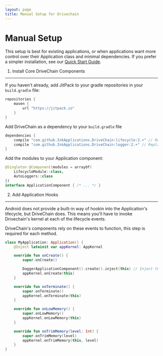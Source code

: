 ```yaml
---
layout: page
title: Manual Setup for Drivechain
---
```


Manual Setup
============

This setup is best for existing applications, or when applications want
more control over their Application class and minimal dependencies.
If you prefer a simpler installation, see our [Quick Start Guide].

[Quick Start Guide]:/quick-app-setup 

1) Install Core DriveChain Components
-------------------------------------

If you haven't already, add JitPack to your gradle repositories in your `build.gradle` file:

```gradle
repositories {
    maven {
        url "https://jitpack.io"
    }
}
```

Add DriveChain as a dependency to your `build.gradle` file

```gradle
dependencies {
    compile "com.github.InkApplications.DriveChain:lifecycle:2.+" // Replace with exact version
    compile "com.github.InkApplications.DriveChain:logger:2.+" // Replace with exact version
}
```

Add the modules to your Application component:

```kotlin
@Singleton @Component(modules = arrayOf(
    LifecycleModule::class,
    AutoLoggers::class
))
interface ApplicationComponent { /* ... */ }
```

2) Add Application Hooks
------------------------

Android does not provide a built-in way of hookin into the Application's 
lifecycle, but DriveChain does. This means you'll have to invoke 
Drivechain's kernel at each of the lifecycle events.

DriveChain's components rely on these events to function, this step is required
for each method.

```kotlin
class MyApplication: Application() {
    @Inject lateinit var appKernel: AppKernel

    override fun onCreate() {
        super.onCreate()

        DaggerApplicationComponent().create().inject(this) // Inject the application with Dagger before calling Lifecycles
        appKernel.onCreate(this)
    }

    override fun onTerminate() {
        super.onTerminate()
        appKernel.onTerminate(this)
    }

    override fun onLowMemory() {
        super.onLowMemory()
        appKernel.onLowMemory(this)
    }

    override fun onTrimMemory(level: Int) {
        super.onTrimMemory(level)
        appKernel.onTrimMemory(this, level)
    }
}
```
